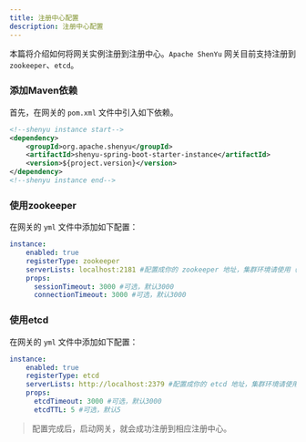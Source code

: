 ```yaml
---
title: 注册中心配置
description: 注册中心配置
---
```


本篇将介绍如何将网关实例注册到注册中心。`Apache ShenYu` 网关目前支持注册到 `zookeeper`、`etcd`。

### 添加Maven依赖

首先，在网关的 `pom.xml` 文件中引入如下依赖。

```xml
<!--shenyu instance start-->
<dependency>
    <groupId>org.apache.shenyu</groupId>
    <artifactId>shenyu-spring-boot-starter-instance</artifactId>
    <version>${project.version}</version>
</dependency>
<!--shenyu instance end-->
```

### 使用zookeeper

在网关的 `yml` 文件中添加如下配置：

```yaml
instance:
    enabled: true
    registerType: zookeeper
    serverLists: localhost:2181 #配置成你的 zookeeper 地址，集群环境请使用（,）分隔
    props:
      sessionTimeout: 3000 #可选，默认3000
      connectionTimeout: 3000 #可选，默认3000
```
 
### 使用etcd

在网关的 `yml` 文件中添加如下配置：

```yaml
instance:
    enabled: true
    registerType: etcd
    serverLists: http://localhost:2379 #配置成你的 etcd 地址，集群环境请使用（,）分隔。
    props:
      etcdTimeout: 3000 #可选，默认3000
      etcdTTL: 5 #可选，默认5
```

> 配置完成后，启动网关，就会成功注册到相应注册中心。
